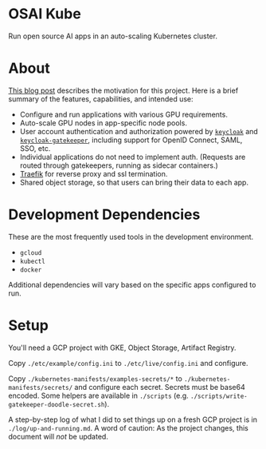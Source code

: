 # OSAI Kube

Run open source AI apps in an auto-scaling Kubernetes cluster.

# About

[This blog post](https://www.johnshaughnessy.com/blog/posts/osai-kube) describes the motivation for this project. Here is a brief summary of the features, capabilities, and intended use:

- Configure and run applications with various GPU requirements.
- Auto-scale GPU nodes in app-specific node pools.
- User account authentication and authorization powered by [`keycloak`](https://github.com/keycloak/keycloak) and [`keycloak-gatekeeper`](https://github.com/oneconcern/keycloak-gatekeeper), including support for OpenID Connect, SAML, SSO, etc.
- Individual applications do not need to implement auth. (Requests are routed through gatekeepers, running as sidecar containers.)
- [Traefik](https://doc.traefik.io/traefik/) for reverse proxy and ssl termination.
- Shared object storage, so that users can bring their data to each app.

# Development Dependencies

These are the most frequently used tools in the development environment.

- `gcloud`
- `kubectl`
- `docker`

Additional dependencies will vary based on the specific apps configured to run.

# Setup

You'll need a GCP project with GKE, Object Storage, Artifact Registry.

Copy `./etc/example/config.ini` to `./etc/live/config.ini` and configure.

Copy `./kubernetes-manifests/examples-secrets/*` to `./kubernetes-manifests/secrets/` and configure each secret. Secrets must be base64 encoded. Some helpers are available in `./scripts` (e.g. `./scripts/write-gatekeeper-doodle-secret.sh`).

A step-by-step log of what I did to set things up on a fresh GCP project is in `./log/up-and-running.md`. A word of caution: As the project changes, this document will _not_ be updated.
